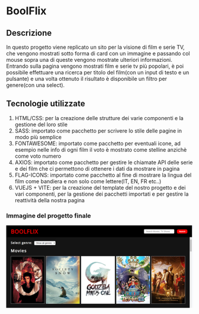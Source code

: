 # BoolFlix

## Descrizione

In questo progetto viene replicato un sito per la visione di film e serie TV, che vengono mostrati sotto forma di card con un immagine e passando col mouse sopra una di queste vengono mostrate ulteriori informazioni.
Entrando sulla pagina vengono mostrati film e serie tv più popolari, è poi possibile effettuare una ricerca per titolo del film(con un input di testo e un pulsante) e una volta ottenuto il risultato è disponibile un filtro per genere(con una select).

## Tecnologie utilizzate

1. HTML/CSS: per la creazione delle strutture dei varie componenti e la gestione del loro stile
2. SASS: importato come pacchetto per scrivere lo stile delle pagine in modo più semplice
3. FONTAWESOME: importato come pacchetto per eventuali icone, ad esempio nelle info di ogni film il voto è mostrato come stelline anzichè come voto numero
4. AXIOS: importato come pacchetto per gestire le chiamate API delle serie e dei film che ci permettono di ottenere i dati da mostrare in pagina
5. FLAG-ICONS: importato come pacchetto al fine di mostrare la lingua del film come bandiera e non solo come lettere(IT, EN, FR etc..)
6. VUEJS + VITE: per la creazione del template del nostro progetto e dei vari componenti, per la gestione dei pacchetti importati e per gestire la reattività della nostra pagina

### Immagine del progetto finale

![booflix](src/assets/img/boolflix.PNG)
